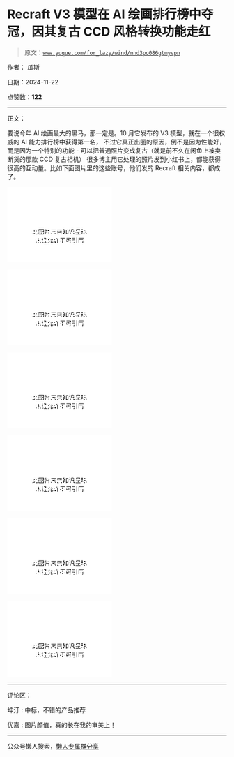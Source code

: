 # Recraft V3 模型在 AI 绘画排行榜中夺冠，因其复古 CCD 风格转换功能走红

> 原文：[`www.yuque.com/for_lazy/wind/nnd3po086gtmyvpn`](https://www.yuque.com/for_lazy/wind/nnd3po086gtmyvpn)

作者： 瓜斯

日期：2024-11-22

点赞数：**122**

* * *

正文：

要说今年 AI 绘画最大的黑马，那一定是。10 月它发布的 V3 模型，就在一个很权威的 AI 能力排行榜中获得第一名，
不过它真正出圈的原因，倒不是因为性能好，而是因为一个特别的功能 - 可以把普通照片变成复古（就是前不久在闲鱼上被卖断货的那款 CCD 复古相机）
很多博主用它处理的照片发到小红书上，都能获得很高的互动量。比如下面图片里的这些账号，他们发的 Recraft 相关内容，都成了。

![](img/57fb0e874dbad7c3cce178dfbc24345c.png "None")

![](img/211dc63942c388b63d589e7c7d734031.png "None")

![](img/de327fc9a3ae4c48fd7eacd57dd2df42.png "None")

![](img/0e22c48890516e2c6e23634fd5bf8031.png "None")

![](img/1038416fd8ee47e0409bd99b1791c7b6.png "None")

![](img/5500ae1b76c0e4b95586659d5d391e66.png "None")

* * *

评论区：

坤汀 : 中标，不错的产品推荐

优嘉 : 图片颜值，真的长在我的审美上！

* * *

公众号懒人搜索，[懒人专属群分享](https://lazybook.fun/#/blog/group)